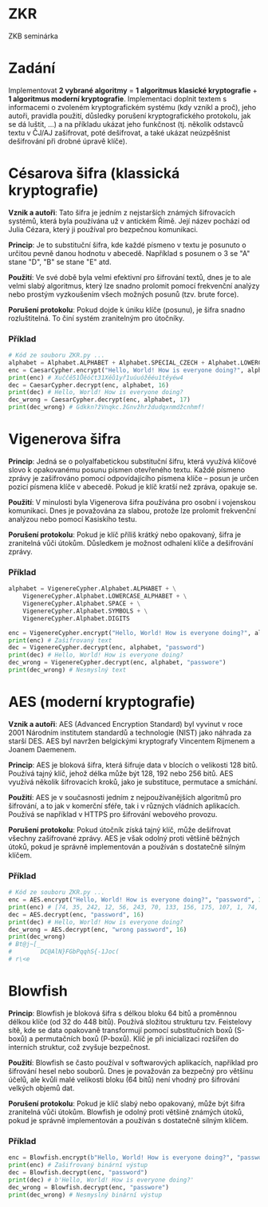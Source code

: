 # ZKR
ZKB seminárka

# Zadání
Implementovat **2 vybrané algoritmy** = **1 algoritmus klasické kryptografie** + **1 algoritmus moderní kryptografie**. Implementaci doplnit textem s informacemi o zvoleném kryptografickém systému (kdy vznikl a proč), jeho autoři, pravidla použití, důsledky porušení kryptografického protokolu, jak se dá luštit, ...) a na příkladu ukázat jeho funkčnost (tj. několik odstavců textu v ČJ/AJ zašifrovat, poté dešifrovat, a také ukázat neúzpěšnist dešifrování při drobné úpravě klíče).

# Césarova šifra (klassická kryptografie)

**Vznik a autoři**: Tato šifra je jedním z nejstarších známých šifrovacích systémů, která byla používána už v antickém Římě. Její název pochází od Julia Cézara, který ji používal pro bezpečnou komunikaci.

**Princip**: Je to substituční šifra, kde každé písmeno v textu je posunuto o určitou pevně danou hodnotu v abecedě. Například s posunem o 3 se "A" stane "D", "B" se stane "E" atd.

**Použití**: Ve své době byla velmi efektivní pro šifrování textů, dnes je to ale velmi slabý algoritmus, který lze snadno prolomit pomocí frekvenční analýzy nebo prostým vyzkoušením všech možných posunů (tzv. brute force).

**Porušení protokolu**: Pokud dojde k úniku klíče (posunu), je šifra snadno rozluštitelná. To činí systém zranitelným pro útočníky.

### Příklad
```python
# Kód ze souboru ZKR.py ...
alphabet = Alphabet.ALPHABET + Alphabet.SPECIAL_CZECH + Alphabet.LOWERCASE_ALPHABET + Alphabet.SPECIAL_CZECH_LOWER + Alphabet.SPACE + Alphabet.SYMBOLS + Alphabet.DIGITS
enc = CaesarCypher.encrypt("Hello, World! How is everyone doing?", alphabet, 16)
print(enc) # Xuččě51Ůěóčt31Xěů1yř1uúuóžěéu1těyéw4
dec = CaesarCypher.decrypt(enc, alphabet, 16)
print(dec) # Hello, World! How is everyone doing?
dec_wrong = CaesarCypher.decrypt(enc, alphabet, 17)
print(dec_wrong) # Gdkkn?žVnqkc.žGnvžhrždudqxnmdžcnhmf!
```
# Vigenerova šifra
**Princip**: Jedná se o polyalfabetickou substituční šifru, která využívá klíčové slovo k opakovanému posunu písmen otevřeného textu. Každé písmeno zprávy je zašifrováno pomocí odpovídajícího písmena klíče – posun je určen pozicí písmena klíče v abecedě. Pokud je klíč kratší než zpráva, opakuje se.

**Použití**: V minulosti byla Vigenerova šifra používána pro osobní i vojenskou komunikaci. Dnes je považována za slabou, protože lze prolomit frekvenční analýzou nebo pomocí Kasiskiho testu.

**Porušení protokolu**: Pokud je klíč příliš krátký nebo opakovaný, šifra je zranitelná vůči útokům. Důsledkem je možnost odhalení klíče a dešifrování zprávy.

### Příklad
```python
alphabet = VigenereCypher.Alphabet.ALPHABET + \
    VigenereCypher.Alphabet.LOWERCASE_ALPHABET + \
    VigenereCypher.Alphabet.SPACE + \
    VigenereCypher.Alphabet.SYMBOLS + \
    VigenereCypher.Alphabet.DIGITS

enc = VigenereCypher.encrypt("Hello, World! How is everyone doing?", alphabet, "password")
print(enc) # Zašifrovaný text
dec = VigenereCypher.decrypt(enc, alphabet, "password")
print(dec) # Hello, World! How is everyone doing?
dec_wrong = VigenereCypher.decrypt(enc, alphabet, "passwore")
print(dec_wrong) # Nesmyslný text
```

# AES (moderní kryptografie)

**Vznik a autoři**: AES (Advanced Encryption Standard) byl vyvinut v roce 2001 Národním institutem standardů a technologie (NIST) jako náhrada za starší DES. AES byl navržen belgickými kryptografy Vincentem Rijmenem a Joanem Daemenem.

**Princip**: AES je bloková šifra, která šifruje data v blocích o velikosti 128 bitů. Používá tajný klíč, jehož délka může být 128, 192 nebo 256 bitů. AES využívá několik šifrovacích kroků, jako je substituce, permutace a smíchání.

**Použití**: AES je v současnosti jedním z nejpoužívanějších algoritmů pro šifrování, a to jak v komerční sféře, tak i v různých vládních aplikacích. Používá se například v HTTPS pro šifrování webového provozu.

**Porušení protokolu**: Pokud útočník získá tajný klíč, může dešifrovat všechny zašifrované zprávy. AES je však odolný proti většině běžných útoků, pokud je správně implementován a používán s dostatečně silným klíčem.

### Příklad
```python
# Kód ze souboru ZKR.py ...
enc = AES.encrypt("Hello, World! How is everyone doing?", "password", 16)
print(enc) # [74, 35, 242, 12, 56, 243, 70, 133, 156, 175, 107, 1, 74, 190, 25, 74, 234, 216, 97, 127, 55, 113, 2, 165, 100, 179, 215, 2, 70, 176, 215, 132, 130, 96, 18, 63, 40, 21, 195, 76, 222, 113, 5, 214, 109, 155, 131, 213]
dec = AES.decrypt(enc, "password", 16)
print(dec) # Hello, World! How is everyone doing?
dec_wrong = AES.decrypt(enc, "wrong password", 16)
print(dec_wrong)
# Bt@j~[_
#        DC@AlN}FGbPqqhS{-1Joc(
# r\<e
```

# Blowfish
**Princip**: Blowfish je bloková šifra s délkou bloku 64 bitů a proměnnou délkou klíče (od 32 do 448 bitů). Používá složitou strukturu tzv. Feistelovy sítě, kde se data opakovaně transformují pomocí substitučních boxů (S-boxů) a permutačních boxů (P-boxů). Klíč je při inicializaci rozšířen do interních struktur, což zvyšuje bezpečnost.

**Použití**: Blowfish se často používal v softwarových aplikacích, například pro šifrování hesel nebo souborů. Dnes je považován za bezpečný pro většinu účelů, ale kvůli malé velikosti bloku (64 bitů) není vhodný pro šifrování velkých objemů dat.

**Porušení protokolu**: Pokud je klíč slabý nebo opakovaný, může být šifra zranitelná vůči útokům. Blowfish je odolný proti většině známých útoků, pokud je správně implementován a používán s dostatečně silným klíčem.

### Příklad
```python
enc = Blowfish.encrypt(b"Hello, World! How is everyone doing?", "password")
print(enc) # Zašifrovaný binární výstup
dec = Blowfish.decrypt(enc, "password")
print(dec) # b'Hello, World! How is everyone doing?'
dec_wrong = Blowfish.decrypt(enc, "passwore")
print(dec_wrong) # Nesmyslný binární výstup
```